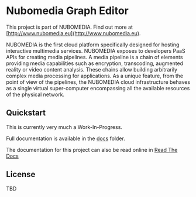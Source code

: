 # Nubomedia Graph Editor

This project is part of NUBOMEDIA. Find out more at [http://www.nubomedia.eu](http://www.nubomedia.eu).

NUBOMEDIA is the first cloud platform specifically designed for hosting interactive multimedia services. NUBOMEDIA exposes to developers PaaS APIs for creating media pipelines. A media pipeline is a chain of elements providing media capabilities such as encryption, transcoding, augmented reality or video content analysis. These chains allow building arbitrarily complex media processing for applications. As a unique feature, from the point of view of the pipelines, the NUBOMEDIA cloud infrastructure behaves as a single virtual super-computer encompassing all the available resources of the physical network.

## Quickstart

This is currently very much a Work-In-Progress.

Full documentation is available in the [docs](docs/index.md) folder.

The documentation for this project can also be read online in [Read The Docs](http://nubomedia-graph-editor.readthedocs.org/)

## License

TBD
